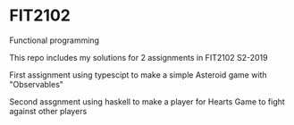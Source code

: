 # FIT2102
Functional programming

This repo includes my solutions for 2 assignments in FIT2102 S2-2019

First assignment using typescipt to make a simple Asteroid game with "Observables"

Second assgnment using haskell to make a player for Hearts Game to fight against other players
